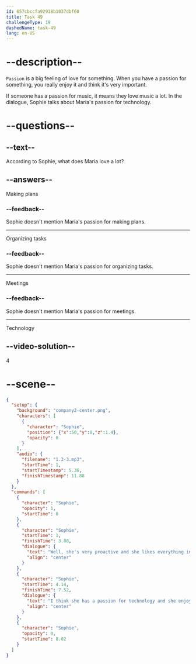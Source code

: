 ```yaml
---
id: 657cbccfa92918b1037dbf60
title: Task 49
challengeType: 19
dashedName: task-49
lang: en-US
---
```


<!-- (audio) Sophie: Well, she's very proactive and she likes everything in order. I think she has a passion for technology and enjoys leading our team. -->

# --description--

`Passion` is a big feeling of love for something. When you have a passion for something, you really enjoy it and think it's very important. 

If someone has a passion for music, it means they love music a lot. In the dialogue, Sophie talks about Maria's passion for technology.

# --questions--

## --text--

According to Sophie, what does Maria love a lot?

## --answers--

Making plans

### --feedback--

Sophie doesn't mention Maria's passion for making plans.

---

Organizing tasks

### --feedback--

Sophie doesn't mention Maria's passion for organizing tasks.

---

Meetings

### --feedback--

Sophie doesn't mention Maria's passion for meetings.

---

Technology

## --video-solution--

4

# --scene--

```json
{
  "setup": {
    "background": "company2-center.png",
    "characters": [
      {
        "character": "Sophie",
        "position": {"x":50,"y":0,"z":1.4},
        "opacity": 0
      }
    ],
    "audio": {
      "filename": "1.3-3.mp3",
      "startTime": 1,
      "startTimestamp": 5.36,
      "finishTimestamp": 11.88
    }
  },
  "commands": [
    {
      "character": "Sophie",
      "opacity": 1,
      "startTime": 0
    },
    {
      "character": "Sophie",
      "startTime": 1,
      "finishTime": 3.88,
      "dialogue": {
        "text": "Well, she's very proactive and she likes everything in order.",
        "align": "center"
      }
    },
    {
      "character": "Sophie",
      "startTime": 4.14,
      "finishTime": 7.52,
      "dialogue": {
        "text": "I think she has a passion for technology and she enjoys leading our team.",
        "align": "center"
      }
    },
    {
      "character": "Sophie",
      "opacity": 0,
      "startTime": 8.02
    }
  ]
}
```
